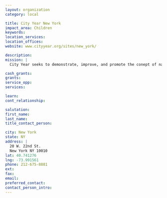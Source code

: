 ```yaml
---
layout: organization
category: local

title: City Year New York
impact_area: Children
keywords: 
location_services: 
location_offices: 
website: www.cityyear.org/sites/new_york/

description: 
mission: |
  City Year seeks to demonstrate, improve, and promote the conept of national service as a means for building a stronger democracy. City Year's vision is that one day, the most commonly asked question of a young person will be, "Where are you going to do your year of service?".

cash_grants: 
grants: 
service_opp: 
services: 

learn: 
cont_relationship: 

salutation: 
first_name: 
last_name: 
title_contact_person: 

city: New York
state: NY
address: |
  20 W. 22nd St.     
  New York NY 10010
lat: 40.741276
lng: -73.991561
phone: 212-675-8881
ext: 
fax: 
email: 
preferred_contact: 
contact_person_intro: 
---
```

